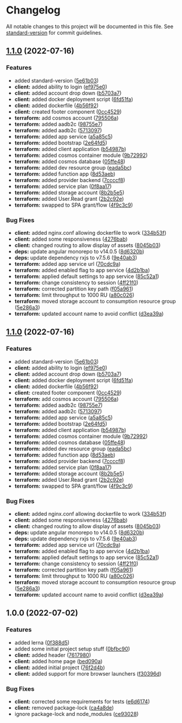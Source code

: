 # Changelog

All notable changes to this project will be documented in this file. See [standard-version](https://github.com/conventional-changelog/standard-version) for commit guidelines.

## [1.1.0](https://github.com/kashw2/QuickStack/compare/v1.0.0...v1.1.0) (2022-07-16)


### Features

* added standard-version ([5e61b03](https://github.com/kashw2/QuickStack/commit/5e61b03ebe03cf8979002ca470bc3dca87ff5a2a))
* **client:** added ability to login ([ef975e0](https://github.com/kashw2/QuickStack/commit/ef975e0fb715bc38013d8431ac8cd175a16cb25f))
* **client:** added account drop down ([b5703a7](https://github.com/kashw2/QuickStack/commit/b5703a73fb375ab97f014002060d75aaf726ea0c))
* **client:** added docker deployment script ([6fd51fa](https://github.com/kashw2/QuickStack/commit/6fd51fa4f3d5e396ac43f57cacf82e4b59cb5aa9))
* **client:** added dockerfile ([4b56f92](https://github.com/kashw2/QuickStack/commit/4b56f92fd071a813c27187ce0be7aa1eb318ef63))
* **client:** created footer component ([0cc4529](https://github.com/kashw2/QuickStack/commit/0cc4529e98bb36d23d35eaa40d5428d72f734e57))
* **terraform:** add cosmos account ([795506a](https://github.com/kashw2/QuickStack/commit/795506a77ec61218d7f5ab6d2a83a0db1d158041))
* **terraform:** added aadb2c ([98755e7](https://github.com/kashw2/QuickStack/commit/98755e776224f9126e8f996af51a1ba644cc0da4))
* **terraform:** added aadb2c ([5713097](https://github.com/kashw2/QuickStack/commit/5713097753536cacda5a93d1d4dfed3be89349ff))
* **terraform:** added app service ([a5a85c5](https://github.com/kashw2/QuickStack/commit/a5a85c51ab7e317963d38e1542139b1d6481ade3))
* **terraform:** added bootstrap ([2e64fd5](https://github.com/kashw2/QuickStack/commit/2e64fd5aae990293cc7f64fc214b396dec0d911a))
* **terraform:** added client application ([b54987b](https://github.com/kashw2/QuickStack/commit/b54987b102436997c0eaf847af89209d6606f4e7))
* **terraform:** added cosmos container module ([9b72992](https://github.com/kashw2/QuickStack/commit/9b72992d24f3f8474366ccf14963e73a7eac221a))
* **terraform:** added cosmos database ([05ffe48](https://github.com/kashw2/QuickStack/commit/05ffe48d96521b901db76a08875e5236e8ffc23a))
* **terraform:** added dev resource group ([eada5bc](https://github.com/kashw2/QuickStack/commit/eada5bcdaa4fedda1c5adae0d8a577563b102666))
* **terraform:** added function app ([8d53aeb](https://github.com/kashw2/QuickStack/commit/8d53aeb9c852de795ed0b074e522e24c75a3f0d0))
* **terraform:** added provider backend ([7ccccf8](https://github.com/kashw2/QuickStack/commit/7ccccf8faf43c6c1e34e59e5225a9f8f0509eb20))
* **terraform:** added service plan ([0f8aa17](https://github.com/kashw2/QuickStack/commit/0f8aa176c5a955190f916f4ba1af9a92129f793d))
* **terraform:** added storage account ([8b2b5e5](https://github.com/kashw2/QuickStack/commit/8b2b5e56e43eb1d16e33f2b787b71ecb3df0e6d5))
* **terraform:** added User.Read grant ([2b2c92e](https://github.com/kashw2/QuickStack/commit/2b2c92eab487f75547e8a1b51d8266e31c94a1a1))
* **terraform:** swapped to SPA grant/flow ([4f9c3c9](https://github.com/kashw2/QuickStack/commit/4f9c3c9538fd9558ef96a0e6bad52880c8629e8e))


### Bug Fixes

* **client:** added nginx.conf allowing dockerfile to work ([334b53f](https://github.com/kashw2/QuickStack/commit/334b53fd303ecd0ecbbe1c8c9b2cc0e7863aee00))
* **client:** added some responsiveness ([4276bab](https://github.com/kashw2/QuickStack/commit/4276babcc03b03c8eeedd005b22ebef51e56d678))
* **client:** changed routing to allow display of assets ([8045b03](https://github.com/kashw2/QuickStack/commit/8045b0331a177d0b98d03fd644a4e5ed501e8817))
* **deps:** update angular monorepo to v14.0.5 ([8d6320b](https://github.com/kashw2/QuickStack/commit/8d6320bfd396deafa204a8c1919b456a381dd865))
* **deps:** update dependency rxjs to v7.5.6 ([9e40ab3](https://github.com/kashw2/QuickStack/commit/9e40ab318f2e0775d815e20317cbeb70492dd207))
* **terraform:** added app service url ([70cdc9a](https://github.com/kashw2/QuickStack/commit/70cdc9a3f7864e2aeb2c830d08b76504cccbf169))
* **terraform:** added enabled flag to app service ([4d2b1ba](https://github.com/kashw2/QuickStack/commit/4d2b1ba495f43190d7e546a1d73f5c4d1c2bde78))
* **terraform:** applied default settings to app service ([85c52a1](https://github.com/kashw2/QuickStack/commit/85c52a119c1f7b2e03a1b6e7e061e3e13541af6a))
* **terraform:** change consistency to session ([4ff21f0](https://github.com/kashw2/QuickStack/commit/4ff21f065964c05b94487c563113565267b23b8d))
* **terraform:** corrected partition key path ([f05a961](https://github.com/kashw2/QuickStack/commit/f05a96188b7f0ec6609ecdc3c85a6ab7c200896a))
* **terraform:** limit throughput to 1000 RU ([a80c026](https://github.com/kashw2/QuickStack/commit/a80c0267643ad8a7541a4fff9f128fa95380fef6))
* **terraform:** moved storage account to consumption resource group ([5e286a3](https://github.com/kashw2/QuickStack/commit/5e286a32fd97e21c39993c1f0925b5e21ab7ed8e))
* **terraform:** updated account name to avoid conflict ([d3ea39a](https://github.com/kashw2/QuickStack/commit/d3ea39aa9adcea8bbb085ba5927cc2c05d806200))

## [1.1.0](https://github.com/kashw2/QuickStack/compare/v1.0.0...v1.1.0) (2022-07-16)


### Features

* added standard-version ([5e61b03](https://github.com/kashw2/QuickStack/commit/5e61b03ebe03cf8979002ca470bc3dca87ff5a2a))
* **client:** added ability to login ([ef975e0](https://github.com/kashw2/QuickStack/commit/ef975e0fb715bc38013d8431ac8cd175a16cb25f))
* **client:** added account drop down ([b5703a7](https://github.com/kashw2/QuickStack/commit/b5703a73fb375ab97f014002060d75aaf726ea0c))
* **client:** added docker deployment script ([6fd51fa](https://github.com/kashw2/QuickStack/commit/6fd51fa4f3d5e396ac43f57cacf82e4b59cb5aa9))
* **client:** added dockerfile ([4b56f92](https://github.com/kashw2/QuickStack/commit/4b56f92fd071a813c27187ce0be7aa1eb318ef63))
* **client:** created footer component ([0cc4529](https://github.com/kashw2/QuickStack/commit/0cc4529e98bb36d23d35eaa40d5428d72f734e57))
* **terraform:** add cosmos account ([795506a](https://github.com/kashw2/QuickStack/commit/795506a77ec61218d7f5ab6d2a83a0db1d158041))
* **terraform:** added aadb2c ([98755e7](https://github.com/kashw2/QuickStack/commit/98755e776224f9126e8f996af51a1ba644cc0da4))
* **terraform:** added aadb2c ([5713097](https://github.com/kashw2/QuickStack/commit/5713097753536cacda5a93d1d4dfed3be89349ff))
* **terraform:** added app service ([a5a85c5](https://github.com/kashw2/QuickStack/commit/a5a85c51ab7e317963d38e1542139b1d6481ade3))
* **terraform:** added bootstrap ([2e64fd5](https://github.com/kashw2/QuickStack/commit/2e64fd5aae990293cc7f64fc214b396dec0d911a))
* **terraform:** added client application ([b54987b](https://github.com/kashw2/QuickStack/commit/b54987b102436997c0eaf847af89209d6606f4e7))
* **terraform:** added cosmos container module ([9b72992](https://github.com/kashw2/QuickStack/commit/9b72992d24f3f8474366ccf14963e73a7eac221a))
* **terraform:** added cosmos database ([05ffe48](https://github.com/kashw2/QuickStack/commit/05ffe48d96521b901db76a08875e5236e8ffc23a))
* **terraform:** added dev resource group ([eada5bc](https://github.com/kashw2/QuickStack/commit/eada5bcdaa4fedda1c5adae0d8a577563b102666))
* **terraform:** added function app ([8d53aeb](https://github.com/kashw2/QuickStack/commit/8d53aeb9c852de795ed0b074e522e24c75a3f0d0))
* **terraform:** added provider backend ([7ccccf8](https://github.com/kashw2/QuickStack/commit/7ccccf8faf43c6c1e34e59e5225a9f8f0509eb20))
* **terraform:** added service plan ([0f8aa17](https://github.com/kashw2/QuickStack/commit/0f8aa176c5a955190f916f4ba1af9a92129f793d))
* **terraform:** added storage account ([8b2b5e5](https://github.com/kashw2/QuickStack/commit/8b2b5e56e43eb1d16e33f2b787b71ecb3df0e6d5))
* **terraform:** added User.Read grant ([2b2c92e](https://github.com/kashw2/QuickStack/commit/2b2c92eab487f75547e8a1b51d8266e31c94a1a1))
* **terraform:** swapped to SPA grant/flow ([4f9c3c9](https://github.com/kashw2/QuickStack/commit/4f9c3c9538fd9558ef96a0e6bad52880c8629e8e))


### Bug Fixes

* **client:** added nginx.conf allowing dockerfile to work ([334b53f](https://github.com/kashw2/QuickStack/commit/334b53fd303ecd0ecbbe1c8c9b2cc0e7863aee00))
* **client:** added some responsiveness ([4276bab](https://github.com/kashw2/QuickStack/commit/4276babcc03b03c8eeedd005b22ebef51e56d678))
* **client:** changed routing to allow display of assets ([8045b03](https://github.com/kashw2/QuickStack/commit/8045b0331a177d0b98d03fd644a4e5ed501e8817))
* **deps:** update angular monorepo to v14.0.5 ([8d6320b](https://github.com/kashw2/QuickStack/commit/8d6320bfd396deafa204a8c1919b456a381dd865))
* **deps:** update dependency rxjs to v7.5.6 ([9e40ab3](https://github.com/kashw2/QuickStack/commit/9e40ab318f2e0775d815e20317cbeb70492dd207))
* **terraform:** added app service url ([70cdc9a](https://github.com/kashw2/QuickStack/commit/70cdc9a3f7864e2aeb2c830d08b76504cccbf169))
* **terraform:** added enabled flag to app service ([4d2b1ba](https://github.com/kashw2/QuickStack/commit/4d2b1ba495f43190d7e546a1d73f5c4d1c2bde78))
* **terraform:** applied default settings to app service ([85c52a1](https://github.com/kashw2/QuickStack/commit/85c52a119c1f7b2e03a1b6e7e061e3e13541af6a))
* **terraform:** change consistency to session ([4ff21f0](https://github.com/kashw2/QuickStack/commit/4ff21f065964c05b94487c563113565267b23b8d))
* **terraform:** corrected partition key path ([f05a961](https://github.com/kashw2/QuickStack/commit/f05a96188b7f0ec6609ecdc3c85a6ab7c200896a))
* **terraform:** limit throughput to 1000 RU ([a80c026](https://github.com/kashw2/QuickStack/commit/a80c0267643ad8a7541a4fff9f128fa95380fef6))
* **terraform:** moved storage account to consumption resource group ([5e286a3](https://github.com/kashw2/QuickStack/commit/5e286a32fd97e21c39993c1f0925b5e21ab7ed8e))
* **terraform:** updated account name to avoid conflict ([d3ea39a](https://github.com/kashw2/QuickStack/commit/d3ea39aa9adcea8bbb085ba5927cc2c05d806200))

## 1.0.0 (2022-07-02)


### Features

* added lerna ([0f388d5](https://github.com/kashw2/QuickStack/commit/0f388d5649b43cfa0216f8154d43aa9825fe6a89))
* added some initial project setup stuff ([0bfbc90](https://github.com/kashw2/QuickStack/commit/0bfbc9091ee55c32f13a2137c0c728be4a9113ec))
* **client:** added header ([7617980](https://github.com/kashw2/QuickStack/commit/7617980f49366a3cf37a66f7830b9885a141004d))
* **client:** added home page ([bed090a](https://github.com/kashw2/QuickStack/commit/bed090a8ce47416cf5d47b02dc95b57c57b9bf21))
* **client:** added initial project ([76f2d4b](https://github.com/kashw2/QuickStack/commit/76f2d4b5003a07d49adaeec5e9fe449e9e897e16))
* **client:** added support for more browser launchers ([f30396d](https://github.com/kashw2/QuickStack/commit/f30396d2a96261676628b8e63a2470f95be0f124))


### Bug Fixes

* **client:** corrected some requirements for tests ([e6d6174](https://github.com/kashw2/QuickStack/commit/e6d61744fca95d0217f087ad512659d31b9469cb))
* **client:** removed package-lock ([ca4a8de](https://github.com/kashw2/QuickStack/commit/ca4a8de097f5f93062608cb35aa274b01b0ee7e2))
* ignore package-lock and node_modules ([ce93028](https://github.com/kashw2/QuickStack/commit/ce93028d736826199071719672fc3beb65775ab3))

